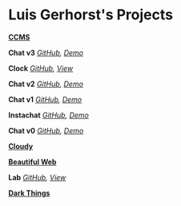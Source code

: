 Luis Gerhorst's Projects
===

**[CCMS](https://github.com/luisgerhorst/ccms)**

**Chat v3** *[GitHub](https://github.com/luisgerhorst/chat-v3), [Demo](http://luisgerhorst.de:9004/)*

**Clock** *[GitHub](https://github.com/luisgerhorst/clock), [View](clock)*

**Chat v2** *[GitHub](https://github.com/luisgerhorst/chat-v2), [Demo](http://luisgerhorst.de:9001/)*

**Chat v1** *[GitHub](https://github.com/luisgerhorst/chat-v1), [Demo](chat-v1)*

**Instachat** *[GitHub](https://github.com/luisgerhorst/instachat), [Demo](instachat)*

**Chat v0** *[GitHub](https://github.com/luisgerhorst/chat-v0), [Demo](chat-v0)*

**[Cloudy](http://cloudy.luisgerhorst.de)**

**[Beautiful Web](http://beautifulweb.tumblr.com)**

**Lab** *[GitHub](https://github.com/luisgerhorst/lab), [View](lab)*

**[Dark Things](http://darkthings.luisgerhorst.de)**
